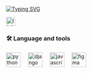 [![Typing SVG](https://readme-typing-svg.herokuapp.com/?color=green&size=35&center=true&vCenter=true&width=1000&lines=Hello,+My+Name+is+João+Vitório;I'm+20+years+old;Be+Welcome!+:%29)](https://git.io/typing-svg)

<div align="left">
  <a href="[www.linkedin.com/in/joão-vitório](https://www.linkedin.com/in/jo%C3%A3o-vit%C3%B3rio/)" >
    <img src="https://img.shields.io/static/v1?message=LinkedIn&logo=linkedin&label=&color=0077B5&logoColor=white&labelColor=&style=for-the-badge" height="25" alt="linkedin logo"  />
  </a>
</div>

<h3 align="left">🛠 Language and tools</h3>

###

<div align="left">
  <img src="https://skillicons.dev/icons?i=py" height="40" alt="python logo"  />
  <img width="12" />
  <img src="https://skillicons.dev/icons?i=django" height="40" alt="django logo"  />
  <img width="12" />
  <img src="https://skillicons.dev/icons?i=js" height="40" alt="javascript logo"  />
  <img width="12" />
  <img src="https://skillicons.dev/icons?i=figma" height="40" alt="figma logo"  />
</div>


